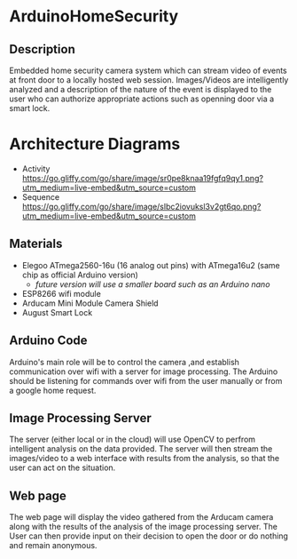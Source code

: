 # ArduinoHomeSecurity


## Description
Embedded home security camera system which can stream video of events at front door to a locally hosted web session. Images/Videos are intelligently analyzed and a description of the nature of the event is displayed to the user who can authorize appropriate actions such as openning door via a smart lock. 

# Architecture Diagrams 
- Activity https://go.gliffy.com/go/share/image/sr0pe8knaa19fgfq9qy1.png?utm_medium=live-embed&utm_source=custom 
- Sequence https://go.gliffy.com/go/share/image/slbc2iovuksl3v2gt6qo.png?utm_medium=live-embed&utm_source=custom


## Materials 

* Elegoo ATmega2560-16u (16 analog out pins) with ATmega16u2 (same chip as official Arduino version)
  * *future version will use a smaller board such as an Arduino nano*
* ESP8266 wifi module 
* Arducam Mini Module Camera Shield
* August Smart Lock


## Arduino Code 
Arduino's main role will be to control the camera ,and establish communication over wifi with a server for image processing.  The Arduino should be listening for commands over wifi from the user manually or from a google home request.

## Image Processing Server
The server (either local or in the cloud) will use OpenCV to perfrom intelligent analysis on the data provided. The server will then stream the images/video to a web interface with results from the analysis, so that the user can act on the situation. 

## Web page 
The web page will display the video gathered from the Arducam camera along with the results of the analysis of the image processing server. The User can then provide input on their decision to open the door or do nothing and remain anonymous. 







